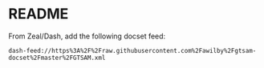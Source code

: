 
README
======

From Zeal/Dash, add the following docset feed:


```
dash-feed://https%3A%2F%2Fraw.githubusercontent.com%2Fawilby%2Fgtsam-docset%2Fmaster%2FGTSAM.xml
```
